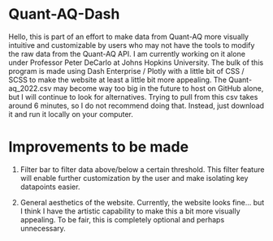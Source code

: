 # Quant-AQ-Dash

Hello, this is part of an effort to make data from Quant-AQ more visually intuitive and customizable by users who may not have the tools to modify the raw data
from the Quant-AQ API. I am currently working on it alone under Professor Peter DeCarlo at Johns Hopkins University. The bulk of this program is made using Dash 
Enterprise / Plotly with a little bit of CSS / SCSS to make the website at least a little bit more appealing. The Quant-aq_2022.csv may become way too big in the 
future to host on GitHub alone, but I will continue to look for alternatives. Trying to pull from this csv takes around 6 minutes, so I do not recommend doing that.
Instead, just download it and run it locally on your computer. 

# Improvements to be made 

1. Filter bar to filter data above/below a certain threshold. 
This filter feature will enable further customization by the user and make isolating key datapoints easier.

2. General aesthetics of the website. 
Currently, the website looks fine... but I think I have the artistic capability to make this a bit more visually appealing. To be fair, this is completely 
optional and perhaps unnecessary. 
